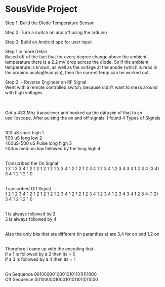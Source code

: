 # SousVide Project

Step 1. 
Build the Diode Temperature Sensor

Step 2. 
Turn a switch on and off using the arduino 

Step 3. 
Build an Android app for user input


Step 1 in more Detail
<br/>Based off of the fact that for every degree change above the ambient temperature there is a 2.2 mV drop across the diode. So if the ambient temperature is known, as well as the voltage at the anode (which is read in the arduino analogRead pin), then the current temp can be worked out. 

Step 2. - Reverse Engineer an RF Signal
<br/>Went with a remote controlled switch, because didn't want to mess around with high voltages

<br/><br/>Got a 433 Mhz transciever and hooked up the data pin of that to an oscilloscope. After pulsing the on and off signals, I found 4 Types of Signals 

<br/>100 uS short high 	1
<br/>500 uS long low	2
<br/>400uS-500 uS Pulse long high 	3
<br/>200us medium low followed by the long high 	4

<br/>Transcribed the On Signal
<br/>1	2	1	2	3	4	1	2	1	2	1	2	1	2	1	2	3	4	1	2	1	2	1	2	3	4	1	2	3	4	1	2	3	4	3	4	1	2	3	4	(3	4)	3	4	1	2	1	2	1	0

<br/>Transcribed Off Signal
<br/>1	2	1	2	3	4	1	2	1	2	1	2	1	2	1	2	3	4	1	2	1	2	1	2	3	4	1	2	3	4	1	2	3	4	3	4	1	2	3	4	(1 2)	3	4	1	2	1	2	1	0

<br/>1 is always followed by 2 
<br/>3 is always followed by 4

<br/>Also the only bits that are different (in paranthesis) are 3,4 for on and 1,2 on 

<br/>Therefore I came up with the encoding that 
<br/>if a 1 is followed by a 2 then its = 0
<br/>if a 3 is followed by a 4 then its = 1

<br/>On Sequence 00100000100010101101(1)1000
<br/>Off Sequence 00100000100010101101(0)1000




